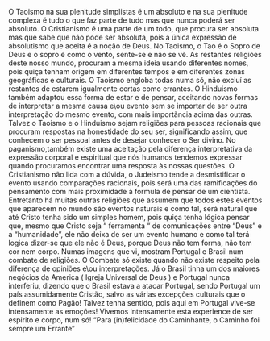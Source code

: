 O Taoismo na sua plenitude simplistas é um absoluto e na sua plenitude complexa é tudo o que faz parte de tudo mas que nunca poderá ser absoluto. O Cristianismo é uma parte de um todo, que procura ser absoluta mas que sabe que não pode ser absoluta, pois a única expressão de absolutismo que aceita é a noção de Deus. 
No Taoismo, o Tao é o Sopro de Deus e o sopro é como o vento, sente-se e não se vẽ. 
As restantes religiões deste nosso mundo, procuram a mesma ideia usando diferentes nomes, pois quiça tenham origem em diferentes tempos e em diferentes zonas geográficas e culturais. O Taoismo engloba todas numa só, não excluí as restantes de estarem igualmente certas como errantes. 
O Hinduismo também adaptou essa forma de estar e de pensar, aceitando novas formas de interpretar a mesma causa e\ou evento sem se importar de ser outra interpretação do mesmo evento, com mais importãncia acima das outras. Talvez o Taoismo e o Hinduismo sejam religiões para pessoas racionais que procuram respostas na honestidade do seu ser, significando assim, que conhecem o ser pessoal antes de desejar conhecer o Ser divino. No paganismo,também existe uma aceitação pela diferença interpretativa da expressão corporal e espiritual que nós humanos tendemos expressar quando procuramos encontrar uma resposta às nossas questões. 
O Cristianismo não lida com a dúvida, o Judeismo tende a desmistificar o evento usando comparações racionais, pois será uma das ramificações do pensamento com mais proximidade à formula de pensar de um cientista. Entretanto há muitas outras religiões que assumem que todos estes eventos que aparecem no mundo são eventos naturais e como tal, será natural que até Cristo tenha sido um simples homem, pois quiça tenha lógica pensar que, mesmo que Cristo seja “ ferramenta “ de comunicações entre “Deus” e a “humanidade”, ele não deixa de ser um evento humano e como tal terá logica dizer-se que ele não é Deus, porque Deus não tem forma, não tem cor nem corpo. 
Numas imagens que vi, mostram Portugal e Brasil num combate de religiões. O Combate só existe quando não existe respeito pela diferença de opiniões e\ou interpretações. Já o Brasil tinha um dos maiores negócios da America ( Igreja Universal de Deus ) e Portugal nunca interferiu, dizendo que o Brasil estava a atacar Portugal, sendo Portugal um país assumidamente Cristão, salvo as várias excepções culturais que o definem como Pagão! 
Talvez tenha sentido, pois aqui em Portugal vive-se intensamente as emoções! 
Vivemos intensamente esta experience de ser espirito e corpo, num só!
“Para (in)felicidade do Caminhante, o Caminho foi sempre um Errante”